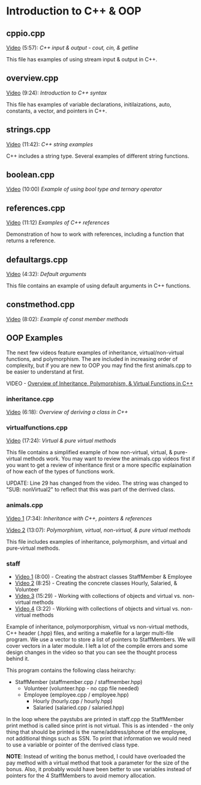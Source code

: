 # Introduction to C++ & OOP

## cppio.cpp

[Video](https://youtu.be/DrTNMjeosZ8) (5:57): *C++ input & output - cout, cin, & getline*

This file has examples of using stream input & output in C++.

## overview.cpp

[Video](https://youtu.be/qJ_LcjbN8fI) (9:24): *Introduction to C++ syntax*

This file has examples of variable declarations, initilaizations, auto, constants, a vector, and pointers in C++.

## strings.cpp

[Video](https://youtu.be/95yj6NZmL_Y) (11:42): *C++ string examples*

C++ includes a string type.  Several examples of different string functions.

## boolean.cpp

[Video](https://youtu.be/61Ti3L05CuU) (10:00) *Example of using bool type and ternary operator*

## references.cpp

[Video](https://youtu.be/j1HiuaUt1MU) (11:12) *Examples of C++ references*

Demonstration of how to work with references, including a function that returns a reference.

## defaultargs.cpp

[Video](https://youtu.be/2VTzfl7Aidc) (4:32): *Default arguments*

This file contains an example of using default arguments in C++ functions.

## constmethod.cpp

[Video](https://youtu.be/_F5emVR-jd4) (8:02): *Example of const member methods*

## OOP Examples

The next few videos feature examples of inheritance, virtual/non-virtual functions, and polymorphism.  The are included in increasing order of complexity, but if you are new to OOP you may find the first animals.cpp to be easier to understand at first.  

VIDEO - [Overview of Inheritance, Polymorphism, & Virtual Functions in C++](https://youtu.be/eVczTPsEMgQ)

### inheritance.cpp

[Video](https://youtu.be/zoXJga46l1o) (6:18): *Overview of deriving a class in C++*

### virtualfunctions.cpp

[Video](https://youtu.be/ZnV4gXitoz0) (17:24): *Virtual & pure virtual methods*

This file contains a simplified example of how non-virtual, virtual, & pure-virtual methods work.  You may want to review the animals.cpp videos first if you want to get a review of inheritance first or a more specific explaination of how each of the types of functions work.  

UPDATE: Line 29 has changed from the video.  The string was changed to "SUB: nonVirtual2" to reflect that this was part of the derrived class.

### animals.cpp

[Video 1](https://youtu.be/zvgwLT4FSQg) (7:34): *Inheritance with C++, pointers & references*

[Video 2](https://youtu.be/TB50U8UoA78) (13:07): *Polymorphism, virtual, non-virtual, & pure virtual methods*

This file includes examples of inheritance, polymorphism, and virtual and pure-virtual methods.  

### staff

- [Video 1](https://youtu.be/rNrPJnndOz4) (8:00) - Creating the abstract classes StaffMember & Employee
- [Video 2](https://youtu.be/Hfb9JCOo8Lw) (8:25) - Creating the concrete classes Hourly, Salaried, & Volunteer
- [Video 3](https://youtu.be/_43ZUcLYMUk) (15:29) - Working with collections of objects and virtual vs. non-virtual methods
- [Video 4](https://youtu.be/cT3NatYvXpE) (3:22) - Working with collections of objects and virtual vs. non-virtual methods

Example of inheritance, polymorporphism, virtual vs non-virtual methods, C++ header (.hpp) files, and writing a makefile for a larger multi-file program.  We use a vector to store a list of pointers to StaffMembers.  We will cover vectors in a later module.  I left a lot of the compile errors and some design changes in the video so that you can see the thought process behind it.

This program contains the following class heirarchy:

- StaffMember (staffmember.cpp / staffmember.hpp)
  - Volunteer (volunteer.hpp - no cpp file needed)
  - Employee (employee.cpp / employee.hpp)
    - Hourly (hourly.cpp / hourly.hpp)
    - Salaried (salaried.cpp / salaried.hpp)

In the loop where the paystubs are printed in staff.cpp the StaffMember print method is called since print is not virtual.  This is as intended - the only thing that should be printed is the name/address/phone of the employee, not additional things such as SSN.  To print that information we would need to use a variable or pointer of the derrived class type.

**NOTE**: Instead of writing the bonus method, I could have overloaded the pay method with a virtual method that took a parameter for the size of the bonus.  Also, it probably would have been better to use variables instead of pointers for the 4 StaffMembers to avoid memory allocation.  
